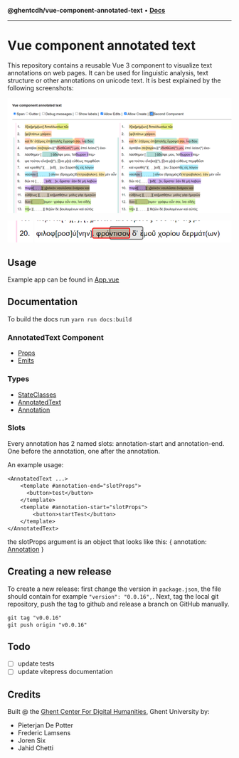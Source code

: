 **@ghentcdh/vue-component-annotated-text** • [**Docs**](modules.md)

***

# Vue component annotated text

This repository contains a reusable Vue 3 component to visualize text annotations on web pages. It can be used for linguistic analysis, text structure or other annotations on unicode text. It is best explained by the following screenshots:

![Annotations](_media/annotations.png)

![Edit](_media/editAnnotation.png)

## Usage

Example app can be found in [App.vue](_media/App.vue)

## Documentation

To build the docs run `yarn run docs:build`

### AnnotatedText Component
- [Props](_media/AnnotatedTextProps.md)
- [Emits](_media/AnnotatedTextEmits.md)

### Types

- [StateClasses](_media/README.md)
- [AnnotatedText](_media/README-1.md)
- [Annotation](_media/README-2.md)

### Slots

Every annotation has 2 named slots: annotation-start and annotation-end. One before the annotation, one after the annotation.

An example usage:
```vue
<AnnotatedText ...>
    <template #annotation-end="slotProps">
      <button>test</button>
    </template>
    <template #annotation-start="slotProps">
        <button>startTest</button>
    </template>
</AnnotatedText>
```

the slotProps argument is an object that looks like this:
{
  annotation: [Annotation](docs/typedoc/types/Annotation/interfaces/Annotation.md)
}

## Creating a new release

To create a new release: first change the version in `package.json`, the file should contain for example `"version": "0.0.16",`. Next, tag the local git repository, push the tag to github and release a branch on GitHub manually.

````
git tag "v0.0.16"
git push origin "v0.0.16"
````

## Todo

- [ ] update tests
- [ ] update vitepress documentation

## Credits

Built @ the [Ghent Center For Digital Humanities](https://www.ghentcdh.ugent.be/), Ghent University by:

* Pieterjan De Potter
* Frederic Lamsens
* Joren Six
* Jahid Chetti
